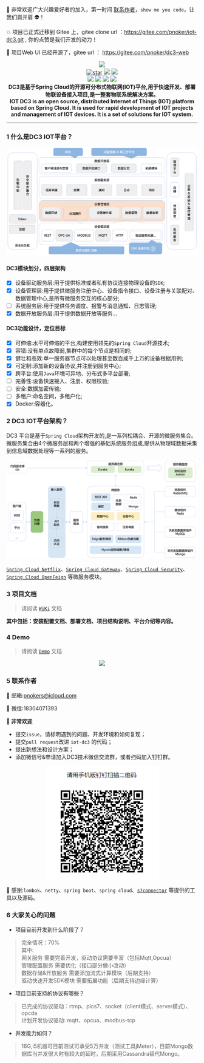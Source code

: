  :rocket: 非常欢迎广大兴趣爱好者的加入，第一时间 [联系作者](#6-联系作者)，`show me you code`，让我们肩并肩 :alien:！

 :boom: 项目已正式迁移到 Gitee 上，gitee clone url ：https://gitee.com/pnoker/iot-dc3.git , 你的点赞是我们开发的动力！

 :seedling: 项目Web UI 已经开源了，gitee url ： https://gitee.com/pnoker/dc3-web
 
<p align="center">
    <img src="./dc3/images/iot-dc3-logo.png" width="400"><br>
    <a href='https://gitee.com/pnoker/iot-dc3/stargazers'><img src='https://gitee.com/pnoker/iot-dc3/badge/star.svg?theme=gray' alt='star'></a>
    <a href="https://travis-ci.org/pnoker/iot-dc3"><img src="https://travis-ci.org/pnoker/iot-dc3.svg?branch=master"></a>
    <a href="https://codecov.io/gh/pnoker/iot-dc3"><img src="https://codecov.io/gh/pnoker/iot-dc3/branch/master/graph/badge.svg"></a><br>
	<a><img src="https://img.shields.io/badge/JDK-1.8-green.svg"></a>
	<a><img src="https://img.shields.io/badge/Spring Boot-2.2.4.RELEASE-blue.svg"></a>
	<a><img src="https://img.shields.io/badge/Spring Cloud-Hoxton.SR1-blue.svg"></a>
	<a href="https://github.com/pnoker/iot-dc3/blob/master/LICENSE"><img src="https://img.shields.io/github/license/pnoker/iot-dc3.svg"></a>	
	<br><strong>DC3是基于Spring Cloud的开源可分布式物联网(IOT)平台,用于快速开发、部署物联设备接入项目,是一整套物联系统解决方案。<br>IOT DC3 is an open source, distributed Internet of Things (IOT) platform based on Spring Cloud. It is used for rapid development of IOT projects and management of IOT devices. It is a set of solutions for IOT system.</strong>
</p>

------

### 1 什么是DC3 IOT平台？

 ![iot-dc3-architecture](dc3/images/iot-dc3-architecture1.jpg)

#### DC3模块划分，四层架构

 * [x] 设备驱动服务层:用于提供标准或者私有协议连接物理设备的`SDK`;
 * [x] 设备管理层:用于提供微服务注册中心、设备指令接口、设备注册与关联配对、数据管理中心,是所有微服务交互的核心部分;
 * [ ] 系统服务层:用于提供任务调度、报警与消息通知、日志管理;
 * [x] 数据开放服务层:用于提供数据开放等服务...

#### DC3功能设计，定位目标

 * [x] 可伸缩:水平可伸缩的平台,构建使用领先的`Spring Cloud`开源技术;
 * [x] 容错:没有单点故障弱,集群中的每个节点是相同的;
 * [x] 健壮和高效:单一服务器节点可以处理甚至数百成千上万的设备根据用例;
 * [x] 可定制:添加新的设备协议,并注册到服务中心;
 * [x] 跨平台:使用`Java`环境可异地、分布式多平台部署;
 * [ ] 完善性:设备快速接入、注册、权限校验;
 * [ ] 安全:数据加密传输;
 * [ ] 多租户:命名空间，多租户化;
 * [x] Docker:容器化。

### 2 DC3 IOT平台架构？

DC3 平台是基于`Spring Cloud`架构开发的,是一系列松耦合、开源的微服务集合。
微服务集合由4个微服务层和两个增强的基础系统服务组成,提供从物理域数据采集到信息域数据处理等一系列的服务。

![iot-dc3-architecture](dc3/images/iot-dc3-architecture2.jpg)

[`Spring Cloud Netflix`](https://cloud.spring.io/spring-cloud-netflix)、[`Spring Cloud Gateway`](https://cloud.spring.io/spring-cloud-gateway)、[`Spring Cloud Security`](https://cloud.spring.io/spring-cloud-security)、[`Spring Cloud OpenFeign`](https://cloud.spring.io/spring-cloud-openfeign) 等微服务模块。

### 3 项目文档

> 请阅读 [`WiKi`](https://gitee.com/pnoker/iot-dc3/wikis/Home) 文档

**其中包括：安装配置文档、部署文档、项目结构说明、平台介绍等内容。**

### 4 Demo 

> 请阅读 [`Demo`](https://gitee.com/pnoker/iot-dc3/wikis/2.1%20%E5%90%AF%E5%8A%A8Demo%E6%BC%94%E7%A4%BA?sort_id=2150201) 文档

<p align="center">
<img src="./dc3/images/iot-dc3-web.png"><br>
</p>

### 5 联系作者

:whale2: 邮箱:pnokers@icloud.com

:speech_balloon: 微信:18304071393

**:mega: 非常欢迎**
 - 提交`issue`，请标明遇到的问题、开发环境和如何复现；
 - 提交`pull request`改进 `iot-dc3` 的代码；
 - 提出新想法和设计方案；
 - 添加微信号&申请加入DC3技术微信交流群，或者扫码加入钉钉群。

<p align="center">
<img src="./dc3/images/wechart.png" width="300"><br>
</p>

:lollipop: 感谢:`lombok`、`netty`、`spring boot`、`spring cloud`、[`s7connector`](https://github.com/s7connector/s7connector) 等提供的工具以及源码。

### 6 大家关心的问题

- 项目目前开发到什么阶段了？

> 完全情况：70% \
> 其中: \
> 网关服务 需要完善开发，驱动协议需要丰富（包括Mqtt,Opcua）\
> 管理配置服务 需要优化（接口部分做小改动）\
> 数据存储&开放服务 需要添加流式计算模块（后期支持）\
> 驱动快速开发SDK模块 需要拓展功能（后期支持边缘计算）

- 项目目前支持的协议有哪些？

> 已完成的协议驱动：rtmp、plcs7、socket（client模式、server模式）、opcda \
> 计划开发协议驱动: mqtt、opcua、modbus-tcp

- 并发能力如何？

> 16G,i5机器可目前测试可承受5万并发（测试工具jMeter），目前Mongo数据库当并发很大时有较大的延时，后期采用Cassandra替代Mongo。